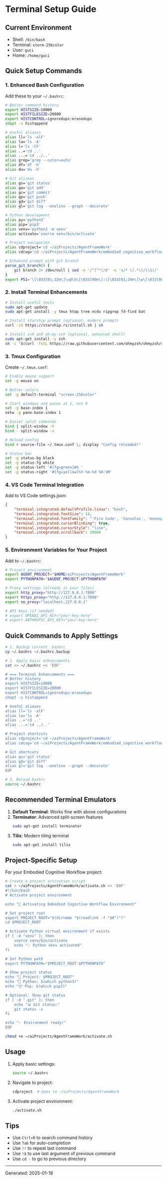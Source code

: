 # Terminal Setup Guide

## Current Environment
- Shell: `/bin/bash`
- Terminal: `xterm-256color`
- User: `guci`
- Home: `/home/guci`

## Quick Setup Commands

### 1. Enhanced Bash Configuration
Add these to your `~/.bashrc`:

```bash
# Better command history
export HISTSIZE=10000
export HISTFILESIZE=20000
export HISTCONTROL=ignoredups:erasedups
shopt -s histappend

# Useful aliases
alias ll='ls -alF'
alias la='ls -A'
alias l='ls -CF'
alias ..='cd ..'
alias ...='cd ../..'
alias grep='grep --color=auto'
alias df='df -h'
alias du='du -h'

# Git aliases
alias gs='git status'
alias ga='git add'
alias gc='git commit'
alias gp='git push'
alias gd='git diff'
alias gl='git log --oneline --graph --decorate'

# Python development
alias py='python3'
alias pip='pip3'
alias venv='python3 -m venv'
alias activate='source venv/bin/activate'

# Project navigation
alias cdproject='cd ~/aiProjects/AgentFrameWork'
alias cdcog='cd ~/aiProjects/AgentFrameWork/embodied_cognitive_workflow'

# Enhanced prompt with git branch
parse_git_branch() {
    git branch 2> /dev/null | sed -e '/^[^*]/d' -e 's/* \(.*\)/(\1)/'
}
export PS1='\[\033[01;32m\]\u@\h\[\033[00m\]:\[\033[01;34m\]\w\[\033[00m\]\[\033[01;31m\]$(parse_git_branch)\[\033[00m\]\$ '
```

### 2. Install Terminal Enhancements

```bash
# Install useful tools
sudo apt-get update
sudo apt-get install -y tmux htop tree ncdu ripgrep fd-find bat

# Install starship prompt (optional, modern prompt)
curl -sS https://starship.rs/install.sh | sh

# Install zsh and oh-my-zsh (optional, enhanced shell)
sudo apt-get install -y zsh
sh -c "$(curl -fsSL https://raw.githubusercontent.com/ohmyzsh/ohmyzsh/master/tools/install.sh)"
```

### 3. Tmux Configuration
Create `~/.tmux.conf`:

```bash
# Enable mouse support
set -g mouse on

# Better colors
set -g default-terminal "screen-256color"

# Start windows and panes at 1, not 0
set -g base-index 1
setw -g pane-base-index 1

# Easier split commands
bind | split-window -h
bind - split-window -v

# Reload config
bind r source-file ~/.tmux.conf \; display "Config reloaded!"

# Status bar
set -g status-bg black
set -g status-fg white
set -g status-left '#[fg=green]#S '
set -g status-right '#[fg=yellow]%Y-%m-%d %H:%M'
```

### 4. VS Code Terminal Integration
Add to VS Code settings.json:

```json
{
    "terminal.integrated.defaultProfile.linux": "bash",
    "terminal.integrated.fontSize": 14,
    "terminal.integrated.fontFamily": "'Fira Code', 'Consolas', 'monospace'",
    "terminal.integrated.cursorBlinking": true,
    "terminal.integrated.cursorStyle": "line",
    "terminal.integrated.scrollback": 10000
}
```

### 5. Environment Variables for Your Project
Add to `~/.bashrc`:

```bash
# Project environment
export AGENT_PROJECT="$HOME/aiProjects/AgentFrameWork"
export PYTHONPATH="$AGENT_PROJECT:$PYTHONPATH"

# Proxy settings (already in your files)
export http_proxy="http://127.0.0.1:7890"
export https_proxy="http://127.0.0.1:7890"
export no_proxy="localhost,127.0.0.1"

# API Keys (if needed)
# export OPENAI_API_KEY="your-key-here"
# export ANTHROPIC_API_KEY="your-key-here"
```

## Quick Commands to Apply Settings

```bash
# 1. Backup current .bashrc
cp ~/.bashrc ~/.bashrc.backup

# 2. Apply basic enhancements
cat >> ~/.bashrc << 'EOF'

# === Terminal Enhancements ===
# Better history
export HISTSIZE=10000
export HISTFILESIZE=20000
export HISTCONTROL=ignoredups:erasedups
shopt -s histappend

# Useful aliases
alias ll='ls -alF'
alias la='ls -A'
alias ..='cd ..'
alias ...='cd ../..'

# Project shortcuts
alias cdproject='cd ~/aiProjects/AgentFrameWork'
alias cdcog='cd ~/aiProjects/AgentFrameWork/embodied_cognitive_workflow'

# Git shortcuts
alias gs='git status'
alias gd='git diff'
alias gl='git log --oneline --graph --decorate'
EOF

# 3. Reload bashrc
source ~/.bashrc
```

## Recommended Terminal Emulators

1. **Default Terminal**: Works fine with above configurations
2. **Terminator**: Advanced split-screen features
   ```bash
   sudo apt-get install terminator
   ```
3. **Tilix**: Modern tiling terminal
   ```bash
   sudo apt-get install tilix
   ```

## Project-Specific Setup

For your Embodied Cognitive Workflow project:

```bash
# Create a project activation script
cat > ~/aiProjects/AgentFrameWork/activate.sh << 'EOF'
#!/bin/bash
# Activate project environment

echo "🚀 Activating Embodied Cognitive Workflow Environment"

# Set project root
export PROJECT_ROOT="$(dirname "$(readlink -f "$0")")"
cd $PROJECT_ROOT

# Activate Python virtual environment if exists
if [ -d "venv" ]; then
    source venv/bin/activate
    echo "✅ Python venv activated"
fi

# Set Python path
export PYTHONPATH="$PROJECT_ROOT:$PYTHONPATH"

# Show project status
echo "📁 Project: $PROJECT_ROOT"
echo "🐍 Python: $(which python3)"
echo "📦 Pip: $(which pip3)"

# Optional: Show git status
if [ -d ".git" ]; then
    echo "📊 Git status:"
    git status -s
fi

echo "✨ Environment ready!"
EOF

chmod +x ~/aiProjects/AgentFrameWork/activate.sh
```

## Usage

1. Apply basic settings:
   ```bash
   source ~/.bashrc
   ```

2. Navigate to project:
   ```bash
   cdproject  # Goes to ~/aiProjects/AgentFrameWork
   ```

3. Activate project environment:
   ```bash
   ./activate.sh
   ```

## Tips

- Use `Ctrl+R` to search command history
- Use `Tab` for auto-completion
- Use `!!` to repeat last command
- Use `!$` to use last argument of previous command
- Use `cd -` to go to previous directory

---
Generated: 2025-01-18